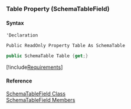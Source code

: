 ﻿### Table Property (SchemaTableField)

#### Syntax

```vbnet
'Declaration

Public ReadOnly Property Table As SchemaTable
```

```csharp
public SchemaTable Table {get;}
```

[!include[Requirements](../partials/requirements.md)]

#### Reference

[SchemaTableField Class](fcSDK~FChoice.Foundation.Clarify.Schema.SchemaTableField.md)  
[SchemaTableField Members](fcSDK~FChoice.Foundation.Clarify.Schema.SchemaTableField_members.md)